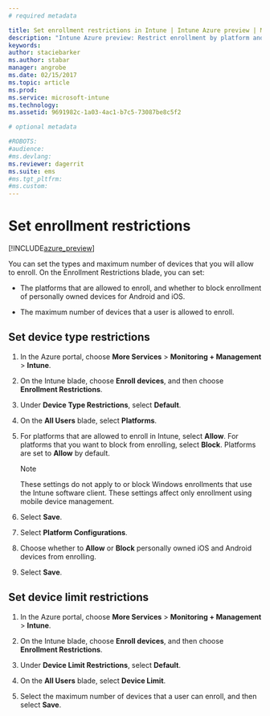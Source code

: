 ```yaml
---
# required metadata

title: Set enrollment restrictions in Intune | Intune Azure preview | Microsoft Docs
description: "Intune Azure preview: Restrict enrollment by platform and set a device enrollment limit in Intune. "
keywords:
author: staciebarker
ms.author: stabar
manager: angrobe
ms.date: 02/15/2017
ms.topic: article
ms.prod:
ms.service: microsoft-intune
ms.technology:
ms.assetid: 9691982c-1a03-4ac1-b7c5-73087be8c5f2

# optional metadata

#ROBOTS:
#audience:
#ms.devlang:
ms.reviewer: dagerrit
ms.suite: ems
#ms.tgt_pltfrm:
#ms.custom:
---
```


# Set enrollment restrictions 

[!INCLUDE[azure_preview](../includes/azure_preview.md)]

You can set the types and maximum number of devices that you will allow to enroll. On the Enrollment Restrictions blade, you can set:

- The platforms that are allowed to enroll, and whether to block enrollment of personally owned devices for Android and iOS.

- The maximum number of devices that a user is allowed to enroll.

## Set device type restrictions

1. In the Azure portal, choose **More Services** > **Monitoring + Management** > **Intune**.

2. On the Intune blade, choose **Enroll devices**, and then choose **Enrollment Restrictions**.

3. Under **Device Type Restrictions**, select **Default**.

4. On the **All Users** blade, select **Platforms**.

5. For platforms that are allowed to enroll in Intune, select **Allow**. For platforms that you want to block from enrolling, select **Block**. Platforms are set to **Allow** by default. 

    >[!NOTE]
    >These settings do not apply to or block Windows enrollments that use the Intune software client. These settings affect only enrollment using mobile device management. 

6. Select **Save**.

7. Select **Platform Configurations**.

8. Choose whether to **Allow** or **Block** personally owned iOS and Android devices from enrolling.

9. Select **Save**.

## Set device limit restrictions

1. In the Azure portal, choose **More Services** > **Monitoring + Management** > **Intune**.

2. On the Intune blade, choose **Enroll devices**, and then choose **Enrollment Restrictions**.

3. Under **Device Limit Restrictions**, select **Default**.

4. On the **All Users** blade, select **Device Limit**.

5. Select the maximum number of devices that a user can enroll, and then select **Save**.
